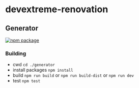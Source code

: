 # devextreme-renovation

## Generator

[![npm package](https://img.shields.io/npm/v/devextreme-generator?logo=npm&style=flat-square)](https://www.npmjs.org/package/devextreme-generator)


### Building
  - cwd
    `cd ./generator`
  - install packages
    `npm install`
  - build
    `npm run build` or `npm run build-dist` or `npm run dev`
  - test
    `npm test`
